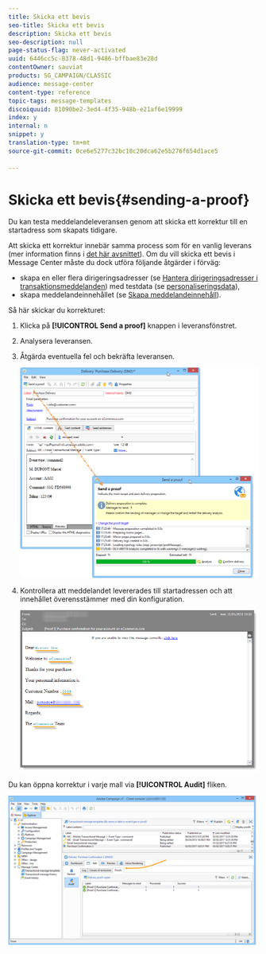 ```yaml
---
title: Skicka ett bevis
seo-title: Skicka ett bevis
description: Skicka ett bevis
seo-description: null
page-status-flag: never-activated
uuid: 6446cc5c-8378-48d1-9486-bffbae83e28d
contentOwner: sauviat
products: SG_CAMPAIGN/CLASSIC
audience: message-center
content-type: reference
topic-tags: message-templates
discoiquuid: 81090be2-3ed4-4f35-948b-e21af6e19999
index: y
internal: n
snippet: y
translation-type: tm+mt
source-git-commit: 0ce6e5277c32bc18c20dca62e5b276f654d1ace5

---
```



# Skicka ett bevis{#sending-a-proof}

Du kan testa meddelandeleveransen genom att skicka ett korrektur till en startadress som skapats tidigare.

Att skicka ett korrektur innebär samma process som för en vanlig leverans (mer information finns i [det här avsnittet](../../delivery/using/steps-validating-the-delivery.md#sending-a-proof)). Om du vill skicka ett bevis i Message Center måste du dock utföra följande åtgärder i förväg:

* skapa en eller flera dirigeringsadresser (se [Hantera dirigeringsadresser i transaktionsmeddelanden](../../message-center/using/managing-seed-addresses-in-transactional-messages.md)) med testdata (se [personaliseringsdata](../../message-center/using/personalization-data.md)),
* skapa meddelandeinnehållet (se [Skapa meddelandeinnehåll](../../message-center/using/creating-message-content.md)).

Så här skickar du korrekturet:

1. Klicka på **[!UICONTROL Send a proof]** knappen i leveransfönstret.
1. Analysera leveransen.
1. Åtgärda eventuella fel och bekräfta leveransen.

   ![](assets/messagecenter_send_proof_001.png)

1. Kontrollera att meddelandet levererades till startadressen och att innehållet överensstämmer med din konfiguration.

   ![](assets/messagecenter_send_proof_002.png)

Du kan öppna korrektur i varje mall via **[!UICONTROL Audit]** fliken.

![](assets/messagecenter_send_proof_003.png)

